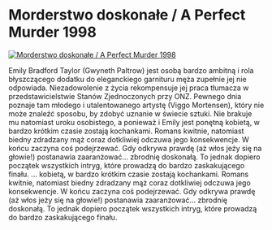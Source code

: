 Morderstwo doskonałe / A Perfect Murder 1998 
=============
[![Morderstwo doskonałe / A Perfect Murder 1998 ](http://vidos.pl/images/player.gif)](http://vidos.pl/morderstwo-doskonale-a-perfect-murder-1998)

 Emily Bradford Taylor (Gwyneth Paltrow) jest osobą bardzo ambitną i rola błyszczącego dodatku do eleganckiego garnituru męża zupełnie jej nie odpowiada. Niezadowolenie z życia rekompensuje jej praca tłumacza w przedstawicielstwie Stanów Zjednoczonych przy ONZ. Pewnego dnia poznaje tam młodego i utalentowanego artystę (Viggo Mortensen), który nie może znaleźć sposobu, by zdobyć uznanie w świecie sztuki. Nie brakuje mu natomiast uroku osobistego, a ponieważ i Emily jest ponętną kobietą, w bardzo krótkim czasie zostają kochankami. Romans kwitnie, natomiast biedny zdradzany mąż coraz dotkliwiej odczuwa jego konsekwencje. W końcu zaczyna coś podejrzewać. Gdy odkrywa prawdę (aż włos jeży się na głowie!) postanawia zaaranżować... zbrodnię doskonałą. To jednak dopiero początek wszystkich intryg, które prowadzą do bardzo zaskakującego finału.   ... kobietą, w bardzo krótkim czasie zostają kochankami. Romans kwitnie, natomiast biedny zdradzany mąż coraz dotkliwiej odczuwa jego konsekwencje. W końcu zaczyna coś podejrzewać. Gdy odkrywa prawdę (aż włos jeży się na głowie!) postanawia zaaranżować... zbrodnię doskonałą. To jednak dopiero początek wszystkich intryg, które prowadzą do bardzo zaskakującego finału.
